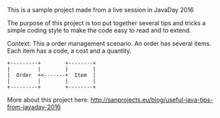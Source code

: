 This is a sample project made from a live session in JavaDay 2016

The purpose of this project is too put together several tips and tricks
a simple coding style to make the code easy to read and to extend.

Context:
This a order management scenario.
An order has several items.
Each item has a code, a cost and a quantity.

    +---------+        +--------+
    |         |        |        |
    |  Order  +<-------+  Item  |
    |         |        |        |
    +---------+        +--------+


More about this project here: 
http://sanprojects.eu/blog/useful-java-tips-from-javaday-2016
